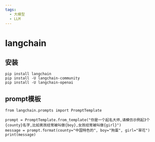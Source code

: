 ```yaml
---
tags:
  - 大模型
  - LLM
---
```


# langchain

## 安装
```shell
pip install langchain
pip install -U langchain-community
pip install -U langchain-openai
```

## prompt模板
```shell
from langchain.prompts import PromptTemplate

prompt = PromptTemplate.from_template("你是一个起名大师,请模仿示例起3个{county}名字,比如男孩经常被叫做{boy},女孩经常被叫做{girl}")
message = prompt.format(county="中国特色的", boy="狗蛋", girl="翠花")
print(message)
```
